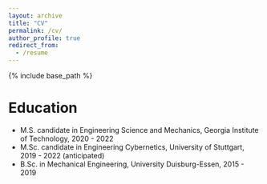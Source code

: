 ```yaml
---
layout: archive
title: "CV"
permalink: /cv/
author_profile: true
redirect_from:
  - /resume
---
```


{% include base_path %}

Education
======
* M.S. candidate in Engineering Science and Mechanics, Georgia Institute of Technology, 2020 - 2022
* M.Sc. candidate in Engineering Cybernetics, University of Stuttgart, 2019 - 2022 (anticipated)
* B.Sc. in Mechanical Engineering, University Duisburg-Essen, 2015 - 2019 
